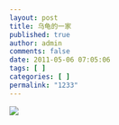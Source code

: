 ```yaml
---
layout: post
title: 乌龟的一家
published: true
author: admin
comments: false
date: 2011-05-06 07:05:06
tags: [ ]
categories: [ ]
permalink: "1233"
---
```

![][1]

 [1]: http://xujianian.com/jx/blog/UploadFiles/2011-5/56651620.jpg